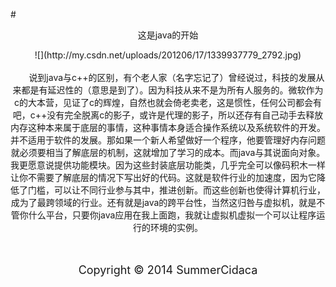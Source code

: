 #<center>这是java的开始<center>

<center>![](http://my.csdn.net/uploads/201206/17/1339937779_2792.jpg)</center>
<br/>
&emsp;&emsp;说到java与c++的区别，有个老人家（名字忘记了）曾经说过，科技的发展从来都是有延迟性的（意思是到了）。因为科技从来不是为所有人服务的。微软作为c的大本营，见证了c的辉煌，自然也就会倚老卖老，这是惯性，任何公司都会有吧，c++没有完全脱离c的影子，或许是代理的影子，所以还存有自己动手去释放内存这种本来属于底层的事情，这种事情本身适合操作系统以及系统软件的开发。并不适用于软件的发展。那如果一个新人希望做好一个程序，他要管理好内存问题就必须要相当了解底层的机制，这就增加了学习的成本。而java与其说面向对象。我更愿意说提供功能模块。因为这些封装底层功能类，几乎完全可以像码积木一样让你不需要了解底层的情况下写出好的代码。这就是软件行业的加速度，因为它降低了门槛，可以让不同行业参与其中，推进创新。而这些创新也使得计算机行业，成为了最跨领域的行业。还有就是java的跨平台性，当然这归咎与虚拟机，就是不管你什么平台，只要你java应用在我上面跑，我就让虚拟机虚拟一个可以让程序运行的环境的实例。

<br/>
<br/>
<br/>

<center><p><font size="4">Copyright &copy; 2014 SummerCidaca</font></p></center>